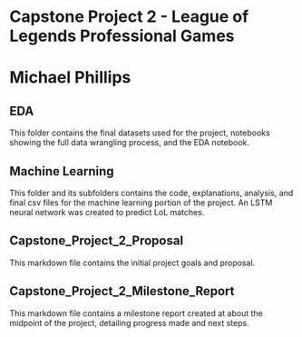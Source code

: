 # Capstone Project 2 - League of Legends Professional Games
# Michael Phillips

## EDA
This folder contains the final datasets used for the project, notebooks showing the full data wrangling process, and the EDA notebook.

## Machine Learning

This folder and its subfolders contains the code, explanations, analysis, and final csv files for the machine learning portion of the project. An LSTM neural network was created to predict LoL matches. 

## Capstone_Project_2_Proposal
This markdown file contains the initial project goals and proposal.

## Capstone_Project_2_Milestone_Report
This markdown file contains a milestone report created at about the midpoint of the project, detailing progress made and
next steps.

